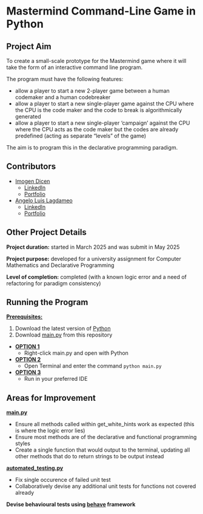 # Mastermind Command-Line Game in Python 

## Project Aim
To create a small-scale prototype for the Mastermind game where it will take the form of an interactive command line program. 

The program must have the following features:
- allow a player to start a new 2-player game between a human codemaker and a human codebreaker
- allow a player to start a new single-player game against the CPU where the CPU is the code maker and
the code to break is algorithmically generated
- allow a player to start a new single-player ‘campaign’ against the CPU where the CPU acts as the code
maker but the codes are already predefined (acting as separate “levels” of the game)

The aim is to program this in the declarative programming paradigm.


## Contributors
- <ins>Imogen Dicen</ins>
  - [LinkedIn](https://www.linkedin.com/in/imogen-dicen/)
  - [Portfolio](https://reminiscent-flannel-fe7.notion.site/my-projects-0cd061a938b0467d98cb56019a970f6d?pvs=4)
- <ins>Angelo Luis Lagdameo</ins>
  - [LinkedIn](https://www.linkedin.com/in/angelo-luis-lagdameo)
  - [Portfolio](https://www.notion.so/Angelo-Luis-Lagdameo-1fec27bb36fd808185d2c8a27c1ce08b?source=copy_link)


## Other Project Details
<b>Project duration:</b> started in March 2025 and was submit in May 2025

<b>Project purpose:</b> developed for a university assignment for Computer Mathematics and Declarative Programming

<b>Level of completion:</b> completed (with a known logic error and a need of refactoring for paradigm consistency)


## Running the Program
<ins>__Prerequisites:__</ins>
1. Download the latest version of [Python](https://www.python.org/downloads/)
2. Download [main.py](https://github.com/mars-rei/mastermind/blob/main/main.py) from this repository

- <ins>__OPTION 1__</ins>
  - Right-click main.py and open with Python
- <ins>__OPTION 2__</ins>
  - Open Terminal and enter the command ```python main.py```
- <ins>__OPTION 3__</ins>
  - Run in your preferred IDE


## Areas for Improvement 
__[main.py](https://github.com/mars-rei/mastermind/blob/main/main.py)__
- Ensure all methods called within get_white_hints work as expected (this is where the logic error lies)
- Ensure most methods are of the declarative and functional programming styles
- Create a single function that would output to the terminal, updating all other methods that do to return strings to be output instead

__[automated_testing.py](https://github.com/mars-rei/mastermind/blob/main/automated_testing.py)__
- Fix single occurence of failed unit test
- Collaboratively devise any additional unit tests for functions not covered already

__Devise behavioural tests using [behave](https://behave.readthedocs.io/en/latest/) framework__

